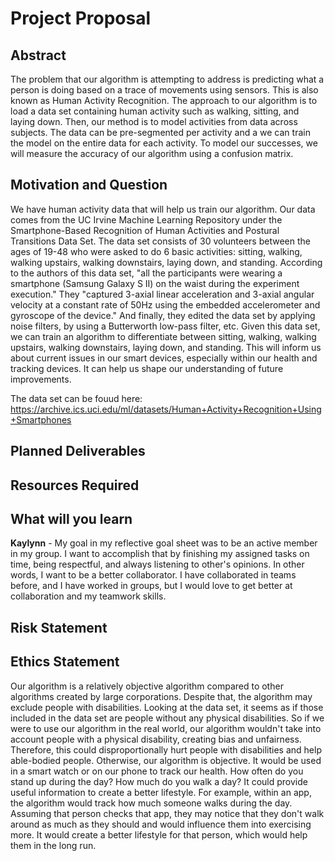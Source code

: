 # Project Proposal

## Abstract

The problem that our algorithm is attempting to address is predicting what a person is doing based on a trace of movements using sensors. This is also known as Human Activity Recognition. The approach to our algorithm is to load a data set containing human activity such as walking, sitting, and laying down. Then, our method is to model activities from data across subjects. The data can be pre-segmented per activity and a we can train the model on the entire data for each activity. To model our successes, we will measure the accuracy of our algorithm using a confusion matrix. 

## Motivation and Question

We have human activity data that will help us train our algorithm. Our data comes from the UC Irvine Machine Learning Repository under the 
Smartphone-Based Recognition of Human Activities and Postural Transitions Data Set. The data set consists of 30 volunteers between the ages of 19-48 who were asked to do 6 basic activities: sitting, walking, walking upstairs, walking downstairs, laying down, and standing. According to the authors of this data set, "all the participants were wearing a smartphone (Samsung Galaxy S II) on the waist during the experiment execution." They "captured 3-axial linear acceleration and 3-axial angular velocity at a constant rate of 50Hz using the embedded accelerometer and gyroscope of the device." And finally, they edited the data set by applying noise filters, by using a Butterworth low-pass filter, etc. 
Given this data set, we can train an algorithm to differentiate between sitting, walking, walking upstairs, walking downstairs, laying down, and standing. This will inform us about current issues in our smart devices, especially within our health and tracking devices. It can help us shape our understanding of future improvements. 

The data set can be fouud here: https://archive.ics.uci.edu/ml/datasets/Human+Activity+Recognition+Using+Smartphones

## Planned Deliverables

## Resources Required

## What will you learn

**Kaylynn** - My goal in my reflective goal sheet was to be an active member in my group. I want to accomplish that by finishing my assigned tasks on time, being respectful, and always listening to other's opinions. In other words, I want to be a better collaborator. I have collaborated in teams before, and I have worked in groups, but I would love to get better at collaboration and my teamwork skills. 

## Risk Statement

## Ethics Statement

Our algorithm is a relatively objective algorithm compared to other algorithms created by large corporations. Despite that, the algorithm may exclude people with disabilities. Looking at the data set, it seems as if those included in the data set are people without any physical disabilities. So if we were to use our algorithm in the real world, our algorithm wouldn't take into account people with a physical disability, creating bias and unfairness. Therefore, this could disproportionally hurt people with disabilities and help able-bodied people.
Otherwise, our algorithm is objective. It would be used in a smart watch or on our phone to track our health. How often do you stand up during the day? How much do you walk a day? It could provide useful information to create a better lifestyle. For example, within an app, the algorithm would track how much someone walks during the day. Assuming that person checks that app, they may notice that they don't walk around as much as they should and would influence them into exercising more. It would create a better lifestyle for that person, which would help them in the long run. 
